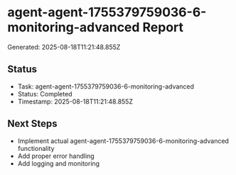 # agent-agent-1755379759036-6-monitoring-advanced Report

Generated: 2025-08-18T11:21:48.855Z

## Status
- Task: agent-agent-1755379759036-6-monitoring-advanced
- Status: Completed
- Timestamp: 2025-08-18T11:21:48.855Z

## Next Steps
- Implement actual agent-agent-1755379759036-6-monitoring-advanced functionality
- Add proper error handling
- Add logging and monitoring
